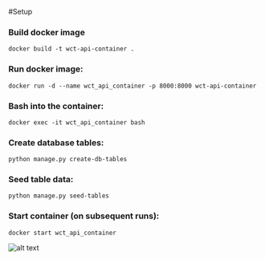 #Setup

### Build docker image
`docker build -t wct-api-container .`

### Run docker image:
`docker run -d --name wct_api_container -p 8000:8000 wct-api-container`

### Bash into the container:
`docker exec -it wct_api_container bash`


### Create database tables:
`python manage.py create-db-tables`

### Seed table data:
`python manage.py seed-tables`


### Start container (on subsequent runs):
`docker start wct_api_container`

![alt text](https://i.ibb.co/FwKqvwx/Screenshot-from-2021-03-31-01-16-30.png)
